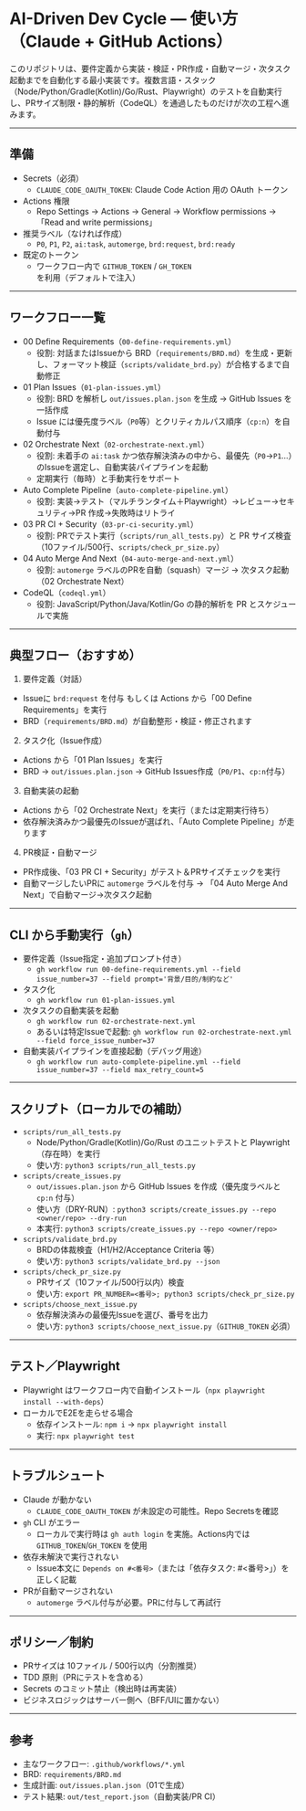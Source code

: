 # AI-Driven Dev Cycle — 使い方（Claude + GitHub Actions）

このリポジトリは、要件定義から実装・検証・PR作成・自動マージ・次タスク起動までを自動化する最小実装です。複数言語・スタック（Node/Python/Gradle(Kotlin)/Go/Rust、Playwright）のテストを自動実行し、PRサイズ制限・静的解析（CodeQL）を通過したものだけが次の工程へ進みます。

---

## 準備

- Secrets（必須）
  - `CLAUDE_CODE_OAUTH_TOKEN`: Claude Code Action 用の OAuth トークン
- Actions 権限
  - Repo Settings → Actions → General → Workflow permissions →「Read and write permissions」
- 推奨ラベル（なければ作成）
  - `P0`, `P1`, `P2`, `ai:task`, `automerge`, `brd:request`, `brd:ready`
- 既定のトークン
  - ワークフロー内で `GITHUB_TOKEN` / `GH_TOKEN` を利用（デフォルトで注入）

---

## ワークフロー一覧

- 00 Define Requirements（`00-define-requirements.yml`）
  - 役割: 対話またはIssueから BRD（`requirements/BRD.md`）を生成・更新し、フォーマット検証（`scripts/validate_brd.py`）が合格するまで自動修正
- 01 Plan Issues（`01-plan-issues.yml`）
  - 役割: BRD を解析し `out/issues.plan.json` を生成 → GitHub Issues を一括作成
  - Issue には優先度ラベル（`P0`等）とクリティカルパス順序（`cp:n`）を自動付与
- 02 Orchestrate Next（`02-orchestrate-next.yml`）
  - 役割: 未着手の `ai:task` かつ依存解決済みの中から、最優先（`P0`→`P1`…）のIssueを選定し、自動実装パイプラインを起動
  - 定期実行（毎時）と手動実行をサポート
- Auto Complete Pipeline（`auto-complete-pipeline.yml`）
  - 役割: 実装→テスト（マルチランタイム＋Playwright）→レビュー→セキュリティ→PR 作成→失敗時はリトライ
- 03 PR CI + Security（`03-pr-ci-security.yml`）
  - 役割: PRでテスト実行（`scripts/run_all_tests.py`）と PR サイズ検査（10ファイル/500行、`scripts/check_pr_size.py`）
- 04 Auto Merge And Next（`04-auto-merge-and-next.yml`）
  - 役割: `automerge` ラベルのPRを自動（squash）マージ → 次タスク起動（02 Orchestrate Next）
- CodeQL（`codeql.yml`）
  - 役割: JavaScript/Python/Java/Kotlin/Go の静的解析を PR とスケジュールで実施

---

## 典型フロー（おすすめ）

1) 要件定義（対話）
- Issueに `brd:request` を付与 もしくは Actions から「00 Define Requirements」を実行
- BRD（`requirements/BRD.md`）が自動整形・検証・修正されます

2) タスク化（Issue作成）
- Actions から「01 Plan Issues」を実行
- BRD → `out/issues.plan.json` → GitHub Issues作成（`P0/P1`、`cp:n`付与）

3) 自動実装の起動
- Actions から「02 Orchestrate Next」を実行（または定期実行待ち）
- 依存解決済みかつ最優先のIssueが選ばれ、「Auto Complete Pipeline」が走ります

4) PR検証・自動マージ
- PR作成後、「03 PR CI + Security」がテスト＆PRサイズチェックを実行
- 自動マージしたいPRに `automerge` ラベルを付与 → 「04 Auto Merge And Next」で自動マージ→次タスク起動

---

## CLI から手動実行（`gh`）

- 要件定義（Issue指定・追加プロンプト付き）
  - `gh workflow run 00-define-requirements.yml --field issue_number=37 --field prompt='背景/目的/制約など'`
- タスク化
  - `gh workflow run 01-plan-issues.yml`
- 次タスクの自動実装を起動
  - `gh workflow run 02-orchestrate-next.yml`
  - あるいは特定Issueで起動: `gh workflow run 02-orchestrate-next.yml --field force_issue_number=37`
- 自動実装パイプラインを直接起動（デバッグ用途）
  - `gh workflow run auto-complete-pipeline.yml --field issue_number=37 --field max_retry_count=5`

---

## スクリプト（ローカルでの補助）

- `scripts/run_all_tests.py`
  - Node/Python/Gradle(Kotlin)/Go/Rust のユニットテストと Playwright（存在時）を実行
  - 使い方: `python3 scripts/run_all_tests.py`
- `scripts/create_issues.py`
  - `out/issues.plan.json` から GitHub Issues を作成（優先度ラベルと `cp:n` 付与）
  - 使い方（DRY-RUN）: `python3 scripts/create_issues.py --repo <owner/repo> --dry-run`
  - 本実行: `python3 scripts/create_issues.py --repo <owner/repo>`
- `scripts/validate_brd.py`
  - BRDの体裁検査（H1/H2/Acceptance Criteria 等）
  - 使い方: `python3 scripts/validate_brd.py --json`
- `scripts/check_pr_size.py`
  - PRサイズ（10ファイル/500行以内）検査
  - 使い方: `export PR_NUMBER=<番号>; python3 scripts/check_pr_size.py`
- `scripts/choose_next_issue.py`
  - 依存解決済みの最優先Issueを選び、番号を出力
  - 使い方: `python3 scripts/choose_next_issue.py`（`GITHUB_TOKEN` 必須）

---

## テスト／Playwright

- Playwright はワークフロー内で自動インストール（`npx playwright install --with-deps`）
- ローカルでE2Eを走らせる場合
  - 依存インストール: `npm i` → `npx playwright install`
  - 実行: `npx playwright test`

---

## トラブルシュート

- Claude が動かない
  - `CLAUDE_CODE_OAUTH_TOKEN` が未設定の可能性。Repo Secretsを確認
- `gh` CLI がエラー
  - ローカルで実行時は `gh auth login` を実施。Actions内では `GITHUB_TOKEN`/`GH_TOKEN` を使用
- 依存未解決で実行されない
  - Issue本文に `Depends on #<番号>`（または「依存タスク: #<番号>」）を正しく記載
- PRが自動マージされない
  - `automerge` ラベル付与が必要。PRに付与して再試行

---

## ポリシー／制約

- PRサイズは 10ファイル / 500行以内（分割推奨）
- TDD 原則（PRにテストを含める）
- Secrets のコミット禁止（検出時は再実装）
- ビジネスロジックはサーバー側へ（BFF/UIに置かない）

---

## 参考

- 主なワークフロー: `.github/workflows/*.yml`
- BRD: `requirements/BRD.md`
- 生成計画: `out/issues.plan.json`（01で生成）
- テスト結果: `out/test_report.json`（自動実装/PR CI）

